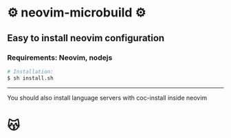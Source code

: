 # ⚙️ neovim-microbuild ⚙️
## Easy to install neovim configuration
### Requirements: Neovim, nodejs

```sh
# Installation:
$ sh install.sh
```

---

You should also install language servers with coc-install <langauge-server-name> inside neovim

# 😽
